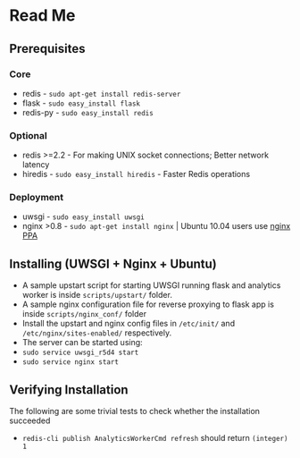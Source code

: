 # Read Me
## Prerequisites
### Core
* redis - `sudo apt-get install redis-server`
* flask - `sudo easy_install flask`
* redis-py - `sudo easy_install redis`

### Optional
* redis >=2.2 - For making UNIX socket connections; Better network latency
* hiredis - `sudo easy_install hiredis` - Faster Redis operations

### Deployment
* uwsgi - `sudo easy_install uwsgi`
* nginx >0.8 - `sudo apt-get install nginx` | Ubuntu 10.04 users use [nginx PPA](http://wiki.nginx.org/Install#Ubuntu_PPA)

## Installing (UWSGI + Nginx + Ubuntu)
* A sample upstart script for starting UWSGI running flask and analytics worker
  is inside `scripts/upstart/` folder.
* A sample nginx configuration file for reverse proxying to flask app is inside
  `scripts/nginx_conf/` folder
* Install the upstart and nginx config files in `/etc/init/` and
  `/etc/nginx/sites-enabled/` respectively.
* The server can be started using:
 * `sudo service uwsgi_r5d4 start`
 * `sudo service nginx start`

## Verifying Installation
The following are some trivial tests to check whether the installation succeeded

* `redis-cli publish AnalyticsWorkerCmd refresh` should return `(integer) 1`

